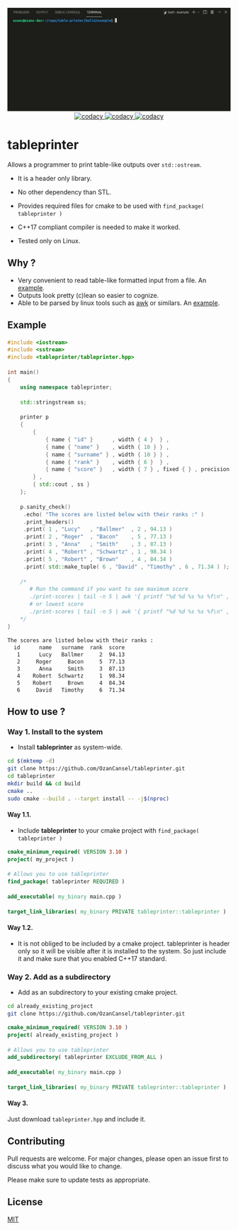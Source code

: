 <p align="center">
  <img src="gif/showcase-1.gif"/>
  <a href="https://github.com/OzanCansel/tableprinter/actions/workflows/cmake-linux.yml">
    <img src="https://github.com/OzanCansel/tableprinter/actions/workflows/cmake-linux.yml/badge.svg" alt="codacy"/>
  </a>
  
  <a href="https://github.com/OzanCansel/tableprinter/actions/workflows/cmake-windows.yml">
    <img src="https://github.com/OzanCansel/tableprinter/actions/workflows/cmake-windows.yml/badge.svg" alt="codacy"/>
  </a>
  
  <a href="https://github.com/OzanCansel/tableprinter/actions/workflows/cmake-macos.yml">
    <img src="https://github.com/OzanCansel/tableprinter/actions/workflows/cmake-macos.yml/badge.svg" alt="codacy"/>
  </a>
</p>

# tableprinter
Allows a programmer to print table-like outputs over `std::ostream`.

- It is a header only library.

- No other dependency than STL.

- Provides required files for cmake to be used with `find_package( tableprinter )`

- C++17 compliant compiler is needed to make it worked.

- Tested only on Linux.

## Why ?
- Very convenient to read table-like formatted input from a file. An [example](https://github.com/OzanCansel/tableprinter/blob/master/example/read-scores.cpp).
- Outputs look pretty (c)lean so easier to cognize.
- Able to be parsed by linux tools such as [awk](https://www.gnu.org/software/gawk/) or similars. An [example](https://github.com/OzanCansel/tableprinter/blob/master/example/print-scores.cpp#L33-L38).

## Example

``` C++
#include <iostream>
#include <sstream>
#include <tableprinter/tableprinter.hpp>

int main()
{
    using namespace tableprinter;

    std::stringstream ss;

    printer p
    {
        {
            { name { "id" }      , width { 4 }  } ,
            { name { "name" }    , width { 10 } } ,
            { name { "surname" } , width { 10 } } ,
            { name { "rank" }    , width { 6 }  } ,
            { name { "score" }   , width { 7 } , fixed { } , precision { 2 } }
        } ,
        { std::cout , ss }
    };

    p.sanity_check()
     .echo( "The scores are listed below with their ranks :" )
     .print_headers()
     .print( 1 , "Lucy"   , "Ballmer"  , 2 , 94.13 )
     .print( 2 , "Roger"  , "Bacon"    , 5 , 77.13 )
     .print( 3 , "Anna"   , "Smith"    , 3 , 87.13 )
     .print( 4 , "Robert" , "Schwartz" , 1 , 98.34 )
     .print( 5 , "Robert" , "Brown"    , 4 , 84.34 )
     .print( std::make_tuple( 6 , "David" , "Timothy" , 6 , 71.34 ) );

    /*
       # Run the command if you want to see maximum score
       ./print-scores | tail -n 5 | awk '{ printf "%d %d %s %s %f\n" , $4 , $1 , $2 , $3 , $5 }' | sort | head -n 1 | awk '{ print $5 }'
       # or lowest score
       ./print-scores | tail -n 5 | awk '{ printf "%d %d %s %s %f\n" , $4 , $1 , $2 , $3 , $5 }' | sort | tac | head -n 1 | awk '{ print $5 }'
    */
}
```

```console
The scores are listed below with their ranks :
  id      name   surname  rank  score
   1      Lucy   Ballmer     2  94.13
   2     Roger     Bacon     5  77.13
   3      Anna     Smith     3  87.13
   4    Robert  Schwartz     1  98.34
   5    Robert     Brown     4  84.34
   6     David   Timothy     6  71.34
```

## How to use ?
### Way 1. Install to the system
- Install __tableprinter__ as system-wide.
```bash
cd $(mktemp -d)
git clone https://github.com/OzanCansel/tableprinter.git
cd tableprinter
mkdir build && cd build
cmake ..
sudo cmake --build . --target install -- -j$(nproc)
```


#### Way 1.1.
- Include __tableprinter__ to your cmake project with `find_package( tableprinter )`
``` cmake
cmake_minimum_required( VERSION 3.10 )
project( my_project )

# Allows you to use tableprinter
find_package( tableprinter REQUIRED )

add_executable( my_binary main.cpp )

target_link_libraries( my_binary PRIVATE tableprinter::tableprinter )
```

#### Way 1.2.
- It is not obliged to be included by a cmake project. tableprinter is header only so it will be visible after it is installed to the system. So just include it and make sure that you enabled C++17 standard.

### Way 2. Add as a subdirectory
- Add as an subdirectory to your existing cmake project.

```bash
cd already_existing_project
git clone https://github.com/OzanCansel/tableprinter.git
```
``` cmake
cmake_minimum_required( VERSION 3.10 )
project( already_existing_project )

# Allows you to use tableprinter
add_subdirectory( tableprinter EXCLUDE_FROM_ALL )

add_executable( my_binary main.cpp )

target_link_libraries( my_binary PRIVATE tableprinter::tableprinter )
```

#### Way 3.
Just download `tableprinter.hpp` and include it.

## Contributing
Pull requests are welcome. For major changes, please open an issue first to discuss what you would like to change.

Please make sure to update tests as appropriate.

## License
[MIT](https://raw.githubusercontent.com/OzanCansel/tableprinter/master/LICENSE)
